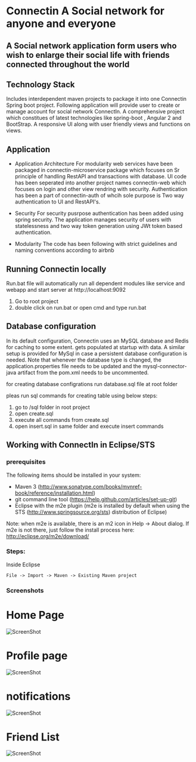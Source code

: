 # Connectin A Social network for anyone and everyone

## A Social network application form users who wish to enlarge their social life with friends connected throughout the world

## Technology Stack
Includes interdependent maven projects to package it into one Connectin Spring boot project. Following application will provide user to create or manage account for social network ConnectIn. A comprehensive project which constitues of latest technologies like spring-boot , Angular 2 and BootStrap. A responsive UI along with user friendly views and functions on views.

## Application 
* Application Architecture
	For modularity web services have been packaged in connectin-microservice package which focuses on Sr principle of handling RestAPI and transactions with database.
	UI code has been seperated into another project names connectin-web which focuses on login and other view rendring with security.
	Authentication has been a part of connectin-auth of whcih sole purpose is Two way authentication to UI and RestAPI's.

* Security
	For security pusrpose authentication has been added using spring security.
	The application manages security of users with statelessness and two way token generation using JWt token based authentication.

* Modularity
    The code has been following with strict guidelines and naming conventions according to airbnb


## Running Connectin locally
Run.bat file will automatically run all dependent modules like service and webapp and start server at http://localhost:9092
1. Go to root project 
2. double click on run.bat or open cmd and type run.bat

## Database configuration

In its default configuration, Connectin uses an MySQL database and Redis for caching to some extent.
gets populated at startup with data. A similar setup is provided for MySql in case a persistent database configuration is needed.
Note that whenever the database type is changed, the application.properties file needs to be updated and the mysql-connector-java artifact from the pom.xml needs to be uncommented.

for creating database configrations run database.sql file at root folder

pleas run sql commands for creating table using below steps:
1. go to /sql folder in root project
2. open create.sql 
3. execute all commands from create.sql
4. open insert.sql in same folder and execute insert commands

## Working with ConnectIn in Eclipse/STS

### prerequisites
The following items should be installed in your system:
* Maven 3 (http://www.sonatype.com/books/mvnref-book/reference/installation.html)
* git command line tool (https://help.github.com/articles/set-up-git)
* Eclipse with the m2e plugin (m2e is installed by default when using the STS (http://www.springsource.org/sts) distribution of Eclipse)

Note: when m2e is available, there is an m2 icon in Help -> About dialog.
If m2e is not there, just follow the install process here: http://eclipse.org/m2e/download/


### Steps:
Inside Eclipse
```
File -> Import -> Maven -> Existing Maven project
```

### Screenshots
# Home Page
![ScreenShot](https://raw.github.com/siddhiparkar151992/connectin/master/screenshots/homepage.png)

# Profile page
![ScreenShot](https://raw.github.com/siddhiparkar151992/connectin/master/screenshots/profile-page.png)

# notifications
![ScreenShot](https://raw.github.com/siddhiparkar151992/connectin/master/screenshots/notification.png)

# Friend List
![ScreenShot](https://raw.github.com/siddhiparkar151992/connectin/master/screenshots/friend-list.png)
